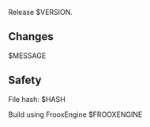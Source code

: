 Release $VERSION.

## Changes

$MESSAGE

## Safety

File hash: $HASH

Build using FrooxEngine $FROOXENGINE
